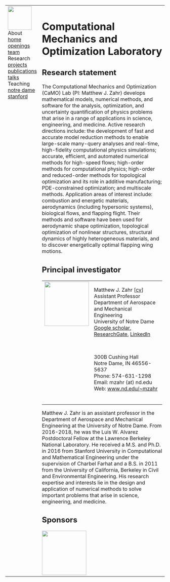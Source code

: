 <!DOCTYPE html>
<html xmlns="http://www.w3.org/1999/xhtml">
  <head>
 <!-- Global site tag (gtag.js) - Google Analytics -->
 <script async src="https://www.googletagmanager.com/gtag/js?id=UA-111428500-1"></script>
 <script>
   window.dataLayer = window.dataLayer || [];
   function gtag(){dataLayer.push(arguments);}
   gtag('js', new Date());
 
   gtag('config', 'UA-111428500-1');
 </script>
  <title>Matthew J. Zahr</title>
  <link rel="icon" href="./content/nd-logo.png" />
  <link type="text/css" rel="stylesheet" media="screen" href="style.css" />
  <meta http-equiv="content-type" content="text/html; charset=utf-8" />
  <meta name="description" content="Homepage of Matthew J. Zahr, Assistant Professor, University of Notre Dame, Department of Aerospace and Mechanical Engineering." />
  <meta name="keywords" content="Matthew Zahr, LBL, LBNL, Berkeley, Stanford, Notre Dame, applied, mathematics, discontinuous, galerkin, numerical, analysis, computational, science, engineering, simulation, computational, fluid, dynamics, model, reduction, optimization, pde, topology, adjoint" />
  <meta name="author" content="Matthew J. Zahr" />
</head>
  <body>
    <table id="tlayout" summary="Table for page layout">
      <tr valign="top">
        <td id="layout-menu">
 <div id="center">
  <div class="imgdivcntr">
   <img src="content/nd-logo.png" width="75px" alt="" title=""/>
  </div>
 </div>
<div class="menu-category">About</div>
<div class="menu-item"><a href="about-home.html" class="current">home</a></div>
<div class="menu-item"><a href="about-openings.html">openings</a></div>
<div class="menu-item"><a href="about-team.html">team</a></div>
<div class="menu-category">Research</div>
<div class="menu-item"><a href="research-projects.html">projects</a></div>
<div class="menu-item"><a href="research-publications.html">publications</a></div>
<!--<div class="menu-item"><a href="research-resources.html">resources</a></div>-->
<!--<div class="menu-item"><a href="research-seminars.html">seminars</a></div>-->
<!--<div class="menu-item"><a href="research-software.html">software</a></div>-->
<div class="menu-item"><a href="research-talks.html">talks</a></div>
<div class="menu-category">Teaching</div>
<div class="menu-item"><a href="teach-nd.html">notre dame</a></div>
<div class="menu-item"><a href="teach-stanford.html">stanford</a></div>
</td>
        <td id="layout-content">
          <div class="banner">
 <!--<h1>Zahr Research Group</h1>-->
 <h1>Computational Mechanics and Optimization Laboratory</h1>
</div>
          <h2>Research statement</h2>
<p>
 The Computational Mechanics and Optimization (CaMO) Lab (PI: Matthew J. Zahr)
 develops mathematical models, numerical methods, and software for the analysis,
 optimization, and uncertainty quantification of physics problems that arise
 in a range of applications in science, engineering, and medicine. Active
 research directions include: the development of fast and accurate
 model reduction methods to enable large-scale many-query analyses and
 real-time, high-fidelity computational physics simulations; accurate,
 efficient, and automated numerical methods for high-speed flows;
 high-order methods for
 computational physics; high-order and reduced-order methods for topological
 optimization and its role in additive manufacturing; PDE-constrained
 optimization; and multiscale methods. Application areas of interest
 include: combustion and energetic materials, aerodynamics (including
 hypersonic systems), biological flows, and flapping flight.
 Their methods and software have been used for aerodynamic shape optimization,
 topological optimization of nonlinear structures, structural dynamics of
 highly heterogeneous materials, and to discover energetically optimal
 flapping wing motions.
</p>

<h2>Principal investigator</h2>
<table id="tlayout">
  <tr valign="top">
    <td id="project-thumb" style="width:150px; vertical-align:top; text-align:left;">
      <img src="content/portraits/zahr2011-highres.jpg" width="140px" alt="" title=""/>
    </td>
    <td id="project-thumb" style="width:125vw; text-align:left; vertical-align:top;">
      <p>Matthew J. Zahr [<a href="./content/mjzcv.pdf">cv</a>] </br>
         Assistant Professor </br>
         Department of Aerospace and Mechanical Engineering</br>
         University of Notre Dame </br>
         <a href="https://scholar.google.co.uk/citations?user=R8VOvcsAAAAJ&hl=en&oi=ao">Google scholar</a>,
         <a href="https://www.researchgate.net/profile/Matthew_Zahr">ResearchGate</a>,
         <!--<a href="https://stanford.academia.edu/MZahr">Academia</a>,-->
         <a href="https://www.linkedin.com/profile/view?id=AAMAABZQwuwBylykUQHqtBA4e_ZEkUyXxrZHl6g&trk=hp-identity-photo">LinkedIn</a></p>
      <br/>
      <p>
         300B Cushing Hall </br>
         Notre Dame, IN 46556-5637 </br>
         Phone: 574-631-1298 </br>
         Email: mzahr (at) nd.edu </br>
         Web: <a href="">www.nd.edu/~mzahr</a></p>
      <br/>
    </td>
  </tr>
</table>
<p>
Matthew J. Zahr is an assistant professor in the Department of
Aerospace and Mechanical Engineering at the University of Notre
Dame. From 2016-2018, he was the Luis W. Alvarez Postdoctoral
Fellow at the Lawrence Berkeley National Laboratory. He received
a M.S. and Ph.D. in 2016 from Stanford University in Computational
and Mathematical Engineering under the supervision of Charbel Farhat
and a B.S. in 2011 from the University of California, Berkeley in
Civil and Environmental Engineering. His research expertise and
interests lie in the design and application of numerical methods
to solve important problems that arise in science, engineering,
and medicine.
</p>

<h2>Sponsors</h2>
<img src="content/afosr-logo.JPG" width="140px" alt="" title=""/>
<!--<img src="content/nsf-logo.png" width="140px" alt="" title=""/>
<img src="content/aro-logo.jpeg" width="140px" alt="" title=""/>
<img src="content/doe-logo.jpg" width="280px" alt="" title=""/>
<img src="content/onr-logo.png" width="280px" alt="" title=""/>
<img src="content/nih-logo.png" width="280px" alt="" title=""/>-->
        </td>
      </tr>
    </table>
    <script>
(function(i,s,o,g,r,a,m){i['GoogleAnalyticsObject']=r;i[r]=i[r]||function(){
(i[r].q=i[r].q||[]).push(arguments)},i[r].l=1*new Date();a=s.createElement(o),
m=s.getElementsByTagName(o)[0];a.async=1;a.src=g;m.parentNode.insertBefore(a,m)
})(window,document,'script','https://www.google-analytics.com/analytics.js','ga');
ga('create', 'UA-49200719-4', 'auto');
ga('send', 'pageview');
</script>
  </body>
</html>
<!-- ## Welcome to GitHub Pages

You can use the [editor on GitHub](https://github.com/chentan/tanchen.github.io/edit/gh-pages/index.md) to maintain and preview the content for your website in Markdown files.

Whenever you commit to this repository, GitHub Pages will run [Jekyll](https://jekyllrb.com/) to rebuild the pages in your site, from the content in your Markdown files. -->
<!--  -->
<!-- ### Markdown

Markdown is a lightweight and easy-to-use syntax for styling your writing. It includes conventions for

```markdown
Syntax highlighted code block

# Header 1
## Header 2
### Header 3

- Bulleted
- List

1. Numbered
2. List

**Bold** and _Italic_ and `Code` text

[Link](url) and ![Image](src)
```

For more details see [GitHub Flavored Markdown](https://guides.github.com/features/mastering-markdown/).

### Jekyll Themes

Your Pages site will use the layout and styles from the Jekyll theme you have selected in your [repository settings](https://github.com/chentan/tanchen.github.io/settings/pages). The name of this theme is saved in the Jekyll `_config.yml` configuration file.

### Support or Contact

Having trouble with Pages? Check out our [documentation](https://docs.github.com/categories/github-pages-basics/) or [contact support](https://support.github.com/contact) and we’ll help you sort it out. -->
